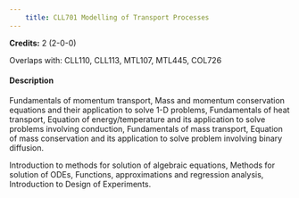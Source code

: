 ```yaml
---
    title: CLL701 Modelling of Transport Processes
---
```

**Credits:** 2 (2-0-0)



Overlaps with: CLL110, CLL113, MTL107, MTL445, COL726

#### Description 
Fundamentals of momentum transport, Mass and momentum conservation equations and their application to solve 1-D problems, Fundamentals of heat transport, Equation of energy/temperature and its application to solve problems involving conduction, Fundamentals of mass transport, Equation of mass conservation and its application to solve problem involving binary diffusion.

Introduction to methods for solution of algebraic equations, Methods for solution of ODEs, Functions, approximations and regression analysis, Introduction to Design of Experiments.